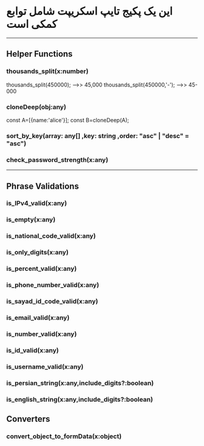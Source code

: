 # این یک پکیج تایپ اسکریپت شامل توابع کمکی است

---

## Helper Functions

### thousands_split(x:number)

thousands_split(450000); -->> 45,000
thousands_split(450000,'-'); -->> 45-000

### cloneDeep(obj:any)

const A=[{name:'alice'}];
const B=cloneDeep(A);

### sort_by_key(array: any[] ,key: string ,order: "asc" | "desc" = "asc")

### check_password_strength(x:any)

---

## Phrase Validations

### is_IPv4_valid(x:any)

### is_empty(x:any)

### is_national_code_valid(x:any)

### is_only_digits(x:any)

### is_percent_valid(x:any)

### is_phone_number_valid(x:any)

### is_sayad_id_code_valid(x:any)

### is_email_valid(x:any)

### is_number_valid(x:any)

### is_id_valid(x:any)

### is_username_valid(x:any)

### is_persian_string(x:any,include_digits?:boolean)

### is_english_string(x:any,include_digits?:boolean)

## Converters

### convert_object_to_formData(x:object)
